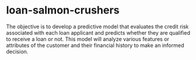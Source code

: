 # loan-salmon-crushers
The objective is to develop a predictive model that evaluates the credit risk associated with each loan applicant and predicts whether they are qualified to receive a loan or not. This model will analyze various features or attributes of the customer and their financial history to make an informed decision.
